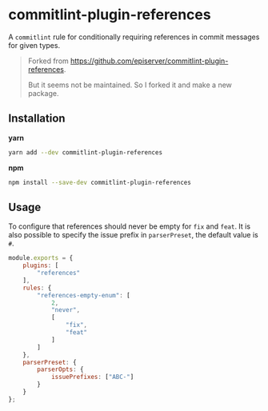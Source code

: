 # commitlint-plugin-references

A `commitlint` rule for conditionally requiring references in commit messages for given types.

> Forked from https://github.com/episerver/commitlint-plugin-references.
>
> But it seems not be maintained. So I forked it and make a new package.

## Installation

**yarn**
```sh
yarn add --dev commitlint-plugin-references
```

**npm**
```sh
npm install --save-dev commitlint-plugin-references
```

## Usage

To configure that references should never be empty for `fix` and `feat`. It is also possible to specify the issue prefix in `parserPreset`, the default value is `#`.

```js
module.exports = {
    plugins: [
        "references"
    ],
    rules: {
        "references-empty-enum": [
            2,
            "never",
            [
                "fix",
                "feat"
            ]
        ]
    },
    parserPreset: {
        parserOpts: {
            issuePrefixes: ["ABC-"]
        }
    }
};
```
